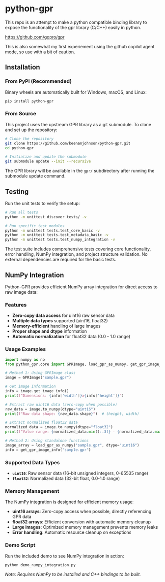# python-gpr

This repo is an attempt to make a python compatible binding library to expose the functionality of the gpr library (C/C++) easily in python.

https://github.com/gopro/gpr

This is also somewhat my first experiement using the github copilot agent mode, so use with a bit of caution.

## Installation

### From PyPI (Recommended)

Binary wheels are automatically built for Windows, macOS, and Linux:

```bash
pip install python-gpr
```

### From Source

This project uses the upstream GPR library as a git submodule. To clone and set up the repository:

```bash
# Clone the repository
git clone https://github.com/keenanjohnson/python-gpr.git
cd python-gpr

# Initialize and update the submodule
git submodule update --init --recursive
```

The GPR library will be available in the `gpr/` subdirectory after running the submodule update command.

## Testing

Run the unit tests to verify the setup:

```bash
# Run all tests
python -m unittest discover tests/ -v

# Run specific test modules
python -m unittest tests.test_core_basic -v
python -m unittest tests.test_metadata_basic -v
python -m unittest tests.test_numpy_integration -v
```

The test suite includes comprehensive tests covering core functionality, error handling, NumPy integration, and project structure validation. No external dependencies are required for the basic tests.

## NumPy Integration

Python-GPR provides efficient NumPy array integration for direct access to raw image data:

### Features

- **Zero-copy data access** for uint16 raw sensor data
- **Multiple data types** supported (uint16, float32)
- **Memory-efficient** handling of large images
- **Proper shape and dtype** information
- **Automatic normalization** for float32 data (0.0 - 1.0 range)

### Usage Examples

```python
import numpy as np
from python_gpr.core import GPRImage, load_gpr_as_numpy, get_gpr_image_info

# Method 1: Using GPRImage class
image = GPRImage("sample.gpr")

# Get image information
info = image.get_image_info()
print(f"Dimensions: {info['width']}x{info['height']}")

# Extract raw uint16 data (zero-copy when possible)
raw_data = image.to_numpy(dtype="uint16")
print(f"Raw data shape: {raw_data.shape}")  # (height, width)

# Extract normalized float32 data
normalized_data = image.to_numpy(dtype="float32")
print(f"Value range: {normalized_data.min():.3f} - {normalized_data.max():.3f}")

# Method 2: Using standalone functions
image_array = load_gpr_as_numpy("sample.gpr", dtype="uint16")
info = get_gpr_image_info("sample.gpr")
```

### Supported Data Types

- **`uint16`**: Raw sensor data (16-bit unsigned integers, 0-65535 range)
- **`float32`**: Normalized data (32-bit float, 0.0-1.0 range)

### Memory Management

The NumPy integration is designed for efficient memory usage:

- **uint16 arrays**: Zero-copy access when possible, directly referencing GPR data
- **float32 arrays**: Efficient conversion with automatic memory cleanup  
- **Large images**: Optimized memory management prevents memory leaks
- **Error handling**: Automatic resource cleanup on exceptions

### Demo Script

Run the included demo to see NumPy integration in action:

```bash
python demo_numpy_integration.py
```

*Note: Requires NumPy to be installed and C++ bindings to be built.*
